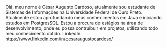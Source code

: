 Olá, meu nome é César Augusto Cardoso, atualmente sou estudante de Sistemas de Informações na Universidade Federal de Ouro Preto.
Atualmente estou aprofundando meus conhecimentos em Java e iniciando estudos em PostgresSQL.
Estou a procura de estágios na área de desenvolvimento, onde eu possa contruibuir em projetos, utilizando todo meu conhecimento obtido.
LinkedIn: https://www.linkedin.com/in/cesaraugustocardoso/

<!---
Cesarcardoso94/Cesarcardoso94 is a ✨ special ✨ repository because its `README.md` (this file) appears on your GitHub profile.
You can click the Preview link to take a look at your changes.
--->
